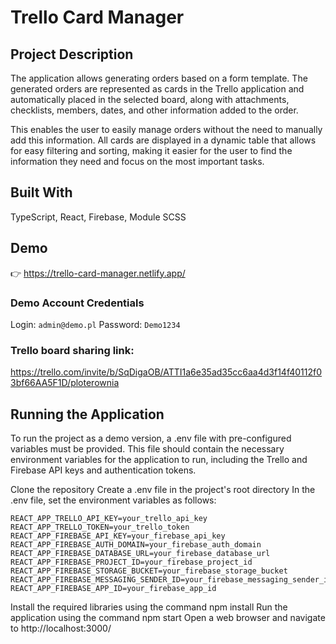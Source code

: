 # Trello Card Manager

## Project Description
The application allows generating orders based on a form template. The generated orders are represented as cards in the Trello application and automatically placed in the selected board, along with attachments, checklists, members, dates, and other information added to the order.

This enables the user to easily manage orders without the need to manually add this information. All cards are displayed in a dynamic table that allows for easy filtering and sorting, making it easier for the user to find the information they need and focus on the most important tasks.

## Built With
TypeScript,
React,
Firebase,
Module SCSS

## Demo
👉  https://trello-card-manager.netlify.app/

### Demo Account Credentials
Login:  `admin@demo.pl`
Password:  `Demo1234` 

### Trello board sharing link:
https://trello.com/invite/b/SqDigaOB/ATTI1a6e35ad35cc6aa4d3f14f40112f03bf66AA5F1D/ploterownia

## Running the Application
To run the project as a demo version, a .env file with pre-configured variables must be provided. 
This file should contain the necessary environment variables for the application to run, including the Trello and Firebase API keys and authentication tokens.

Clone the repository
Create a .env file in the project's root directory
In the .env file, set the environment variables as follows:
```
REACT_APP_TRELLO_API_KEY=your_trello_api_key
REACT_APP_TRELLO_TOKEN=your_trello_token
REACT_APP_FIREBASE_API_KEY=your_firebase_api_key
REACT_APP_FIREBASE_AUTH_DOMAIN=your_firebase_auth_domain
REACT_APP_FIREBASE_DATABASE_URL=your_firebase_database_url
REACT_APP_FIREBASE_PROJECT_ID=your_firebase_project_id
REACT_APP_FIREBASE_STORAGE_BUCKET=your_firebase_storage_bucket
REACT_APP_FIREBASE_MESSAGING_SENDER_ID=your_firebase_messaging_sender_id
REACT_APP_FIREBASE_APP_ID=your_firebase_app_id
```
Install the required libraries using the command npm install
Run the application using the command npm start
Open a web browser and navigate to http://localhost:3000/
